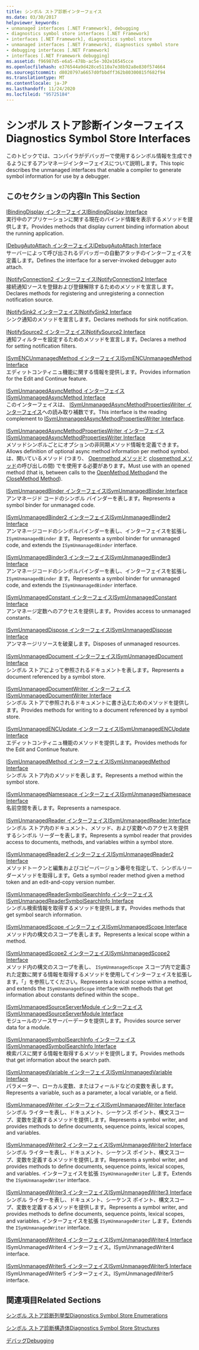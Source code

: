 ```yaml
---
title: シンボル ストア診断インターフェイス
ms.date: 03/30/2017
helpviewer_keywords:
- unmanaged interfaces [.NET Framework], debugging
- diagnostics symbol store interfaces [.NET Framework]
- interfaces [.NET Framework], diagnostics symbol store
- unmanaged interfaces [.NET Framework], diagnostics symbol store
- debugging interfaces [.NET Framework]
- interfaces [.NET Framework debugging]
ms.assetid: f96987d5-e6a5-478b-ac5e-302e16545cce
ms.openlocfilehash: e376544a9d428ce5110a7e38b92a8e830f574664
ms.sourcegitcommit: d8020797a6657d0fbbdff362b80300815f682f94
ms.translationtype: MT
ms.contentlocale: ja-JP
ms.lasthandoff: 11/24/2020
ms.locfileid: "95725184"
---
```

# <a name="diagnostics-symbol-store-interfaces"></a><span data-ttu-id="5c1e2-102">シンボル ストア診断インターフェイス</span><span class="sxs-lookup"><span data-stu-id="5c1e2-102">Diagnostics Symbol Store Interfaces</span></span>

<span data-ttu-id="5c1e2-103">このトピックでは、コンパイラがデバッガーで使用するシンボル情報を生成できるようにするアンマネージインターフェイスについて説明します。</span><span class="sxs-lookup"><span data-stu-id="5c1e2-103">This topic describes the unmanaged interfaces that enable a compiler to generate symbol information for use by a debugger.</span></span>  
  
## <a name="in-this-section"></a><span data-ttu-id="5c1e2-104">このセクションの内容</span><span class="sxs-lookup"><span data-stu-id="5c1e2-104">In This Section</span></span>  

 [<span data-ttu-id="5c1e2-105">IBindingDisplay インターフェイス</span><span class="sxs-lookup"><span data-stu-id="5c1e2-105">IBindingDisplay Interface</span></span>](ibindingdisplay-interface.md)  
 <span data-ttu-id="5c1e2-106">実行中のアプリケーションに関する現在のバインド情報を表示するメソッドを提供します。</span><span class="sxs-lookup"><span data-stu-id="5c1e2-106">Provides methods that display current binding information about the running application.</span></span>  
  
 [<span data-ttu-id="5c1e2-107">IDebugAutoAttach インターフェイス</span><span class="sxs-lookup"><span data-stu-id="5c1e2-107">IDebugAutoAttach Interface</span></span>](idebugautoattach-interface.md)  
 <span data-ttu-id="5c1e2-108">サーバーによって呼び出されるデバッガーの自動アタッチのインターフェイスを定義します。</span><span class="sxs-lookup"><span data-stu-id="5c1e2-108">Defines the interface for a server-invoked debugger auto attach.</span></span>  
  
 [<span data-ttu-id="5c1e2-109">INotifyConnection2 インターフェイス</span><span class="sxs-lookup"><span data-stu-id="5c1e2-109">INotifyConnection2 Interface</span></span>](inotifyconnection2-interface.md)  
 <span data-ttu-id="5c1e2-110">接続通知ソースを登録および登録解除するためのメソッドを宣言します。</span><span class="sxs-lookup"><span data-stu-id="5c1e2-110">Declares methods for registering and unregistering a connection notification source.</span></span>  
  
 [<span data-ttu-id="5c1e2-111">INotifySink2 インターフェイス</span><span class="sxs-lookup"><span data-stu-id="5c1e2-111">INotifySink2 Interface</span></span>](inotifysink2-interface.md)  
 <span data-ttu-id="5c1e2-112">シンク通知のメソッドを宣言します。</span><span class="sxs-lookup"><span data-stu-id="5c1e2-112">Declares methods for sink notification.</span></span>  
  
 [<span data-ttu-id="5c1e2-113">INotifySource2 インターフェイス</span><span class="sxs-lookup"><span data-stu-id="5c1e2-113">INotifySource2 Interface</span></span>](inotifysource2-interface.md)  
 <span data-ttu-id="5c1e2-114">通知フィルターを設定するためのメソッドを宣言します。</span><span class="sxs-lookup"><span data-stu-id="5c1e2-114">Declares a method for setting notification filters.</span></span>  
  
 [<span data-ttu-id="5c1e2-115">ISymENCUnmanagedMethod インターフェイス</span><span class="sxs-lookup"><span data-stu-id="5c1e2-115">ISymENCUnmanagedMethod Interface</span></span>](isymencunmanagedmethod-interface.md)  
 <span data-ttu-id="5c1e2-116">エディットコンティニュ機能に関する情報を提供します。</span><span class="sxs-lookup"><span data-stu-id="5c1e2-116">Provides information for the Edit and Continue feature.</span></span>  
  
 [<span data-ttu-id="5c1e2-117">ISymUnmanagedAsyncMethod インターフェイス</span><span class="sxs-lookup"><span data-stu-id="5c1e2-117">ISymUnmanagedAsyncMethod Interface</span></span>](isymunmanagedasyncmethod-interface.md)  
 <span data-ttu-id="5c1e2-118">このインターフェイスは、 [ISymUnmanagedAsyncMethodPropertiesWriter インターフェイス](isymunmanagedasyncmethodpropertieswriter-interface.md)への読み取り補数です。</span><span class="sxs-lookup"><span data-stu-id="5c1e2-118">This interface is the reading complement to [ISymUnmanagedAsyncMethodPropertiesWriter Interface](isymunmanagedasyncmethodpropertieswriter-interface.md).</span></span>  
  
 [<span data-ttu-id="5c1e2-119">ISymUnmanagedAsyncMethodPropertiesWriter インターフェイス</span><span class="sxs-lookup"><span data-stu-id="5c1e2-119">ISymUnmanagedAsyncMethodPropertiesWriter Interface</span></span>](isymunmanagedasyncmethodpropertieswriter-interface.md)  
 <span data-ttu-id="5c1e2-120">メソッドシンボルごとにオプションの非同期メソッド情報を定義できます。</span><span class="sxs-lookup"><span data-stu-id="5c1e2-120">Allows definition of optional async method information per method symbol.</span></span> <span data-ttu-id="5c1e2-121">は、開いているメソッド (つまり、 [Openmethod メソッド](isymunmanagedwriter-openmethod-method.md)と [closemethod メソッド](isymunmanagedwriter-closemethod-method.md)の呼び出しの間) でを使用する必要があります。</span><span class="sxs-lookup"><span data-stu-id="5c1e2-121">Must use with an opened method (that is, between calls to the [OpenMethod Method](isymunmanagedwriter-openmethod-method.md)and the [CloseMethod Method](isymunmanagedwriter-closemethod-method.md)).</span></span>  
  
 [<span data-ttu-id="5c1e2-122">ISymUnmanagedBinder インターフェイス</span><span class="sxs-lookup"><span data-stu-id="5c1e2-122">ISymUnmanagedBinder Interface</span></span>](isymunmanagedbinder-interface.md)  
 <span data-ttu-id="5c1e2-123">アンマネージド コードのシンボル バインダーを表します。</span><span class="sxs-lookup"><span data-stu-id="5c1e2-123">Represents a symbol binder for unmanaged code.</span></span>  
  
 [<span data-ttu-id="5c1e2-124">ISymUnmanagedBinder2 インターフェイス</span><span class="sxs-lookup"><span data-stu-id="5c1e2-124">ISymUnmanagedBinder2 Interface</span></span>](isymunmanagedbinder2-interface.md)  
 <span data-ttu-id="5c1e2-125">アンマネージコードのシンボルバインダーを表し、インターフェイスを拡張し `ISymUnmanagedBinder` ます。</span><span class="sxs-lookup"><span data-stu-id="5c1e2-125">Represents a symbol binder for unmanaged code, and extends the `ISymUnmanagedBinder` interface.</span></span>  
  
 [<span data-ttu-id="5c1e2-126">ISymUnmanagedBinder3 インターフェイス</span><span class="sxs-lookup"><span data-stu-id="5c1e2-126">ISymUnmanagedBinder3 Interface</span></span>](isymunmanagedbinder3-interface.md)  
 <span data-ttu-id="5c1e2-127">アンマネージコードのシンボルバインダーを表し、インターフェイスを拡張し `ISymUnmanagedBinder` ます。</span><span class="sxs-lookup"><span data-stu-id="5c1e2-127">Represents a symbol binder for unmanaged code, and extends the `ISymUnmanagedBinder` interface.</span></span>  
  
 [<span data-ttu-id="5c1e2-128">ISymUnmanagedConstant インターフェイス</span><span class="sxs-lookup"><span data-stu-id="5c1e2-128">ISymUnmanagedConstant Interface</span></span>](isymunmanagedconstant-interface.md)  
 <span data-ttu-id="5c1e2-129">アンマネージ定数へのアクセスを提供します。</span><span class="sxs-lookup"><span data-stu-id="5c1e2-129">Provides access to unmanaged constants.</span></span>  
  
 [<span data-ttu-id="5c1e2-130">ISymUnmanagedDispose インターフェイス</span><span class="sxs-lookup"><span data-stu-id="5c1e2-130">ISymUnmanagedDispose Interface</span></span>](isymunmanageddispose-interface.md)  
 <span data-ttu-id="5c1e2-131">アンマネージリソースを破棄します。</span><span class="sxs-lookup"><span data-stu-id="5c1e2-131">Disposes of unmanaged resources.</span></span>  
  
 [<span data-ttu-id="5c1e2-132">ISymUnmanagedDocument インターフェイス</span><span class="sxs-lookup"><span data-stu-id="5c1e2-132">ISymUnmanagedDocument Interface</span></span>](isymunmanageddocument-interface.md)  
 <span data-ttu-id="5c1e2-133">シンボル ストアによって参照されるドキュメントを表します。</span><span class="sxs-lookup"><span data-stu-id="5c1e2-133">Represents a document referenced by a symbol store.</span></span>  
  
 [<span data-ttu-id="5c1e2-134">ISymUnmanagedDocumentWriter インターフェイス</span><span class="sxs-lookup"><span data-stu-id="5c1e2-134">ISymUnmanagedDocumentWriter Interface</span></span>](isymunmanageddocumentwriter-interface.md)  
 <span data-ttu-id="5c1e2-135">シンボル ストアで参照されるドキュメントに書き込むためのメソッドを提供します。</span><span class="sxs-lookup"><span data-stu-id="5c1e2-135">Provides methods for writing to a document referenced by a symbol store.</span></span>  
  
 [<span data-ttu-id="5c1e2-136">ISymUnmanagedENCUpdate インターフェイス</span><span class="sxs-lookup"><span data-stu-id="5c1e2-136">ISymUnmanagedENCUpdate Interface</span></span>](isymunmanagedencupdate-interface.md)  
 <span data-ttu-id="5c1e2-137">エディットコンティニュ機能のメソッドを提供します。</span><span class="sxs-lookup"><span data-stu-id="5c1e2-137">Provides methods for the Edit and Continue feature.</span></span>  
  
 [<span data-ttu-id="5c1e2-138">ISymUnmanagedMethod インターフェイス</span><span class="sxs-lookup"><span data-stu-id="5c1e2-138">ISymUnmanagedMethod Interface</span></span>](isymunmanagedmethod-interface.md)  
 <span data-ttu-id="5c1e2-139">シンボル ストア内のメソッドを表します。</span><span class="sxs-lookup"><span data-stu-id="5c1e2-139">Represents a method within the symbol store.</span></span>  
  
 [<span data-ttu-id="5c1e2-140">ISymUnmanagedNamespace インターフェイス</span><span class="sxs-lookup"><span data-stu-id="5c1e2-140">ISymUnmanagedNamespace Interface</span></span>](isymunmanagednamespace-interface.md)  
 <span data-ttu-id="5c1e2-141">名前空間を表します。</span><span class="sxs-lookup"><span data-stu-id="5c1e2-141">Represents a namespace.</span></span>  
  
 [<span data-ttu-id="5c1e2-142">ISymUnmanagedReader インターフェイス</span><span class="sxs-lookup"><span data-stu-id="5c1e2-142">ISymUnmanagedReader Interface</span></span>](isymunmanagedreader-interface.md)  
 <span data-ttu-id="5c1e2-143">シンボル ストア内のドキュメント、メソッド、および変数へのアクセスを提供するシンボル リーダーを表します。</span><span class="sxs-lookup"><span data-stu-id="5c1e2-143">Represents a symbol reader that provides access to documents, methods, and variables within a symbol store.</span></span>  
  
 [<span data-ttu-id="5c1e2-144">ISymUnmanagedReader2 インターフェイス</span><span class="sxs-lookup"><span data-stu-id="5c1e2-144">ISymUnmanagedReader2 Interface</span></span>](isymunmanagedreader2-interface.md)  
 <span data-ttu-id="5c1e2-145">メソッドトークンと編集およびコピーバージョン番号を指定して、シンボルリーダーメソッドを取得します。</span><span class="sxs-lookup"><span data-stu-id="5c1e2-145">Gets a symbol reader method given a method token and an edit-and-copy version number.</span></span>  
  
 [<span data-ttu-id="5c1e2-146">ISymUnmanagedReaderSymbolSearchInfo インターフェイス</span><span class="sxs-lookup"><span data-stu-id="5c1e2-146">ISymUnmanagedReaderSymbolSearchInfo Interface</span></span>](isymunmanagedreadersymbolsearchinfo-interface.md)  
 <span data-ttu-id="5c1e2-147">シンボル検索情報を取得するメソッドを提供します。</span><span class="sxs-lookup"><span data-stu-id="5c1e2-147">Provides methods that get symbol search information.</span></span>  
  
 [<span data-ttu-id="5c1e2-148">ISymUnmanagedScope インターフェイス</span><span class="sxs-lookup"><span data-stu-id="5c1e2-148">ISymUnmanagedScope Interface</span></span>](isymunmanagedscope-interface.md)  
 <span data-ttu-id="5c1e2-149">メソッド内の構文のスコープを表します。</span><span class="sxs-lookup"><span data-stu-id="5c1e2-149">Represents a lexical scope within a method.</span></span>  
  
 [<span data-ttu-id="5c1e2-150">ISymUnmanagedScope2 インターフェイス</span><span class="sxs-lookup"><span data-stu-id="5c1e2-150">ISymUnmanagedScope2 Interface</span></span>](isymunmanagedscope2-interface.md)  
 <span data-ttu-id="5c1e2-151">メソッド内の構文のスコープを表し、 `ISymUnmanagedScope` スコープ内で定義された定数に関する情報を取得するメソッドを使用してインターフェイスを拡張します。「」を参照してください。</span><span class="sxs-lookup"><span data-stu-id="5c1e2-151">Represents a lexical scope within a method, and extends the `ISymUnmanagedScope` interface with methods that get information about constants defined within the scope..</span></span>  
  
 [<span data-ttu-id="5c1e2-152">ISymUnmanagedSourceServerModule インターフェイス</span><span class="sxs-lookup"><span data-stu-id="5c1e2-152">ISymUnmanagedSourceServerModule Interface</span></span>](isymunmanagedsourceservermodule-interface.md)  
 <span data-ttu-id="5c1e2-153">モジュールのソースサーバーデータを提供します。</span><span class="sxs-lookup"><span data-stu-id="5c1e2-153">Provides source server data for a module.</span></span>  
  
 [<span data-ttu-id="5c1e2-154">ISymUnmanagedSymbolSearchInfo インターフェイス</span><span class="sxs-lookup"><span data-stu-id="5c1e2-154">ISymUnmanagedSymbolSearchInfo Interface</span></span>](isymunmanagedsymbolsearchinfo-interface.md)  
 <span data-ttu-id="5c1e2-155">検索パスに関する情報を取得するメソッドを提供します。</span><span class="sxs-lookup"><span data-stu-id="5c1e2-155">Provides methods that get information about the search path.</span></span>  
  
 [<span data-ttu-id="5c1e2-156">ISymUnmanagedVariable インターフェイス</span><span class="sxs-lookup"><span data-stu-id="5c1e2-156">ISymUnmanagedVariable Interface</span></span>](isymunmanagedvariable-interface.md)  
 <span data-ttu-id="5c1e2-157">パラメーター、ローカル変数、またはフィールドなどの変数を表します。</span><span class="sxs-lookup"><span data-stu-id="5c1e2-157">Represents a variable, such as a parameter, a local variable, or a field.</span></span>  
  
 [<span data-ttu-id="5c1e2-158">ISymUnmanagedWriter インターフェイス</span><span class="sxs-lookup"><span data-stu-id="5c1e2-158">ISymUnmanagedWriter Interface</span></span>](isymunmanagedwriter-interface.md)  
 <span data-ttu-id="5c1e2-159">シンボル ライターを表し、ドキュメント、シーケンス ポイント、構文スコープ、変数を定義するメソッドを提供します。</span><span class="sxs-lookup"><span data-stu-id="5c1e2-159">Represents a symbol writer, and provides methods to define documents, sequence points, lexical scopes, and variables.</span></span>  
  
 [<span data-ttu-id="5c1e2-160">ISymUnmanagedWriter2 インターフェイス</span><span class="sxs-lookup"><span data-stu-id="5c1e2-160">ISymUnmanagedWriter2 Interface</span></span>](isymunmanagedwriter2-interface.md)  
 <span data-ttu-id="5c1e2-161">シンボル ライターを表し、ドキュメント、シーケンス ポイント、構文スコープ、変数を定義するメソッドを提供します。</span><span class="sxs-lookup"><span data-stu-id="5c1e2-161">Represents a symbol writer, and provides methods to define documents, sequence points, lexical scopes, and variables.</span></span> <span data-ttu-id="5c1e2-162">インターフェイスを拡張 `ISymUnmanagedWriter` します。</span><span class="sxs-lookup"><span data-stu-id="5c1e2-162">Extends the `ISymUnmanagedWriter` interface.</span></span>  
  
 [<span data-ttu-id="5c1e2-163">ISymUnmanagedWriter3 インターフェイス</span><span class="sxs-lookup"><span data-stu-id="5c1e2-163">ISymUnmanagedWriter3 Interface</span></span>](isymunmanagedwriter3-interface.md)  
 <span data-ttu-id="5c1e2-164">シンボル ライターを表し、ドキュメント、シーケンス ポイント、構文スコープ、変数を定義するメソッドを提供します。</span><span class="sxs-lookup"><span data-stu-id="5c1e2-164">Represents a symbol writer, and provides methods to define documents, sequence points, lexical scopes, and variables.</span></span> <span data-ttu-id="5c1e2-165">インターフェイスを拡張 `ISymUnmanagedWriter` します。</span><span class="sxs-lookup"><span data-stu-id="5c1e2-165">Extends the `ISymUnmanagedWriter` interface.</span></span>  
  
 [<span data-ttu-id="5c1e2-166">ISymUnmanagedWriter4 インターフェイス</span><span class="sxs-lookup"><span data-stu-id="5c1e2-166">ISymUnmanagedWriter4 Interface</span></span>](isymunmanagedwriter4-interface.md)  
 <span data-ttu-id="5c1e2-167">ISymUnmanagedWriter4 インターフェイス。</span><span class="sxs-lookup"><span data-stu-id="5c1e2-167">ISymUnmanagedWriter4 interface.</span></span>  
  
 [<span data-ttu-id="5c1e2-168">ISymUnmanagedWriter5 インターフェイス</span><span class="sxs-lookup"><span data-stu-id="5c1e2-168">ISymUnmanagedWriter5 Interface</span></span>](isymunmanagedwriter5-interface.md)  
 <span data-ttu-id="5c1e2-169">ISymUnmanagedWriter5 インターフェイス。</span><span class="sxs-lookup"><span data-stu-id="5c1e2-169">ISymUnmanagedWriter5 interface.</span></span>  
  
## <a name="related-sections"></a><span data-ttu-id="5c1e2-170">関連項目</span><span class="sxs-lookup"><span data-stu-id="5c1e2-170">Related Sections</span></span>  

 [<span data-ttu-id="5c1e2-171">シンボル ストア診断列挙型</span><span class="sxs-lookup"><span data-stu-id="5c1e2-171">Diagnostics Symbol Store Enumerations</span></span>](diagnostics-symbol-store-enumerations.md)  
  
 [<span data-ttu-id="5c1e2-172">シンボル ストア診断構造体</span><span class="sxs-lookup"><span data-stu-id="5c1e2-172">Diagnostics Symbol Store Structures</span></span>](diagnostics-symbol-store-structures.md)  
  
 [<span data-ttu-id="5c1e2-173">デバッグ</span><span class="sxs-lookup"><span data-stu-id="5c1e2-173">Debugging</span></span>](../debugging/index.md)
